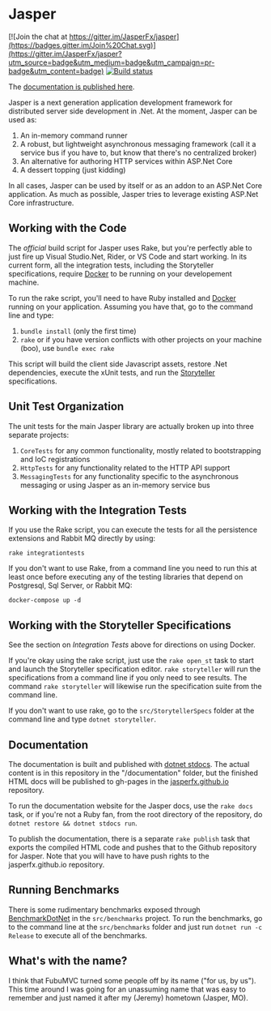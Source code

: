 Jasper
======

[![Join the chat at https://gitter.im/JasperFx/jasper](https://badges.gitter.im/Join%20Chat.svg)](https://gitter.im/JasperFx/jasper?utm_source=badge&utm_medium=badge&utm_campaign=pr-badge&utm_content=badge)
[![Build status](https://ci.appveyor.com/api/projects/status/o23fp3diks7024x9?svg=true)](https://ci.appveyor.com/project/jasper-ci/jasper)


The [documentation is published here](http://jasperfx.github.io/documentation).

Jasper is a next generation application development framework for distributed server side development in .Net. At the moment, Jasper can be used as:

1. An in-memory command runner 
1. A robust, but lightweight asynchronous messaging framework (call it a service bus if you have to, but know that there's no centralized broker)
1. An alternative for authoring HTTP services within ASP.Net Core
1. A dessert topping (just kidding)

In all cases, Jasper can be used by itself or as an addon to an ASP.Net Core application. As much as possible, Jasper tries to leverage existing ASP.Net Core infrastructure.


## Working with the Code

The *official* build script for Jasper uses Rake, but you're perfectly able to just fire up Visual Studio.Net, Rider, or VS Code and start working. In its current form, all the integration tests, including the Storyteller specifications, require [Docker](https://www.docker.com/) to be running on your developement machine.

To run the rake script, you'll need to have Ruby installed and [Docker]() running on your application. Assuming you have that, go to the command line and type:

1. `bundle install` (only the first time)
1. `rake` or if you have version conflicts with other projects on your machine (boo), use `bundle exec rake`

This script will build the client side Javascript assets, restore .Net dependencies, execute the xUnit tests, and run the [Storyteller](http://storyteller.github.io) specifications.

## Unit Test Organization

The unit tests for the main Jasper library are actually broken up into three separate projects:

1. `CoreTests` for any common functionality, mostly related to bootstrapping and IoC registrations
1. `HttpTests` for any functionality related to the HTTP API support
1. `MessagingTests` for any functionality specific to the asynchronous messaging or using Jasper as an in-memory service bus

## Working with the Integration Tests

If you use the Rake script, you can execute the tests for all the persistence extensions and Rabbit MQ directly by using:

```
rake integrationtests
```

If you don't want to use Rake, from a command line you need to run this at least once before executing any of the testing libraries that depend on Postgresql, Sql Server, or Rabbit MQ:

```
docker-compose up -d
```


## Working with the Storyteller Specifications

See the section on *Integration Tests* above for directions on using Docker.

If you're okay using the rake script, just use the `rake open_st` task to start and launch the Storyteller specification editor. `rake storyteller` will run the specifications from a command line if you only need to see results. The command `rake storyteller` will likewise run the specification suite from the command line.

If you don't want to use rake, go to the `src/StorytellerSpecs` folder at the command line and type `dotnet storyteller`.


## Documentation

The documentation is built and published with [dotnet stdocs](http://storyteller.github.io/documentation/docs/). The actual content is
in this repository in the "/documentation" folder, but the finished HTML docs will be published to gh-pages in the
[jasperfx.github.io](https://github.com/JasperFx/jasperfx.github.io) repository.

To run the documentation website for the Jasper docs, use the `rake docs` task, or if you're not a Ruby fan, from the
root directory of the repository, do `dotnet restore && dotnet stdocs run`.

To publish the documentation, there is a separate `rake publish` task that exports the compiled HTML code and pushes that to the Github
repository for Jasper. Note that you will have to have push rights to the jasperfx.github.io repository.


## Running Benchmarks

There is some rudimentary benchmarks exposed through [BenchmarkDotNet](http://benchmarkdotnet.org/) in the `src/benchmarks` project. To run the benchmarks, go to the command line at the `src/benchmarks` folder and just run `dotnet run -c Release` to execute all of the benchmarks.


## What's with the name?

I think that FubuMVC turned some people off by its name ("for us, by us"). This time around I was going for an
unassuming name that was easy to remember and just named it after my (Jeremy) hometown (Jasper, MO).





